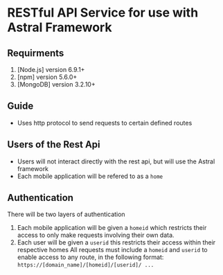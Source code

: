 # RESTful API Service for use with Astral Framework 

## Requirments 
1. [Node.js] version 6.9.1+
2. [npm] version 5.6.0+
3. [MongoDB] version 3.2.10+

 ## Guide
 * Uses http protocol to send requests to certain defined routes 

 ## Users of the Rest Api
 * Users will not interact directly with the rest api, but will use the Astral framework
 * Each mobile application will be refered to as a ```home```
 
 ## Authentication
 There will be two layers of authentication
 1. Each mobile application will be given a ```homeid``` which restricts their access to only make requests involving their own data.
 2. Each user will be given a ```userid``` this restricts their access within their respective homes 
 All requests must include a ```homeid``` and ```userid``` to enable access to any route, in the following format:
 ```https://[domain_name]/[homeid]/[userid]/ ...```
 
